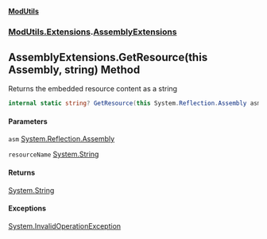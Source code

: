 #### [ModUtils](index.md 'index')
### [ModUtils.Extensions](ModUtils.Extensions.md 'ModUtils.Extensions').[AssemblyExtensions](ModUtils.Extensions.AssemblyExtensions.md 'ModUtils.Extensions.AssemblyExtensions')

## AssemblyExtensions.GetResource(this Assembly, string) Method

Returns the embedded resource content as a string

```csharp
internal static string? GetResource(this System.Reflection.Assembly asm, string resourceName);
```
#### Parameters

<a name='ModUtils.Extensions.AssemblyExtensions.GetResource(thisSystem.Reflection.Assembly,string).asm'></a>

`asm` [System.Reflection.Assembly](https://docs.microsoft.com/en-us/dotnet/api/System.Reflection.Assembly 'System.Reflection.Assembly')

<a name='ModUtils.Extensions.AssemblyExtensions.GetResource(thisSystem.Reflection.Assembly,string).resourceName'></a>

`resourceName` [System.String](https://docs.microsoft.com/en-us/dotnet/api/System.String 'System.String')

#### Returns
[System.String](https://docs.microsoft.com/en-us/dotnet/api/System.String 'System.String')

#### Exceptions

[System.InvalidOperationException](https://docs.microsoft.com/en-us/dotnet/api/System.InvalidOperationException 'System.InvalidOperationException')